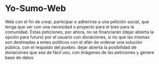 # Yo-Sumo-Web
Web con el fin de crear, participar o adherirse a una petición social, que tenga que ver con una necesidad o proyecto para el bien para la comunidad. Estas peticiones, por ahora, no se financiarán (dejar abierta la opción para futuro) por el usuario con donaciones, si no que las mismas son destinadas a entes políticos con el afán de ordenar una solución pública, con el respaldo del pueblo. dejar abierta la posibilidad de donaciones que sea de fácil uso, con imágenes de las peticiones y genere base de datos
